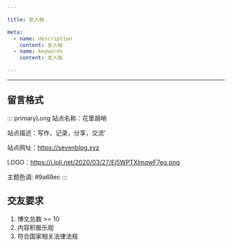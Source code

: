 ```yaml
---

title: 友人帐

meta:
  - name: description
    content: 友人帐
  - name: keywords
    content: 友人帐

---
```


---

## 留言格式

::: primaryLong
站点名称：花里胡哨

站点描述：写作，记录，分享，交流'

站点网址：https://sevenblog.xyz

LOGO：https://i.loli.net/2020/03/27/Ej5WPTXlmqwF7eg.png

主题色调: #9a69ec
:::

## 交友要求

1. 博文总数 >= 10
2. 内容积极乐观
3. 符合国家相关法律法规